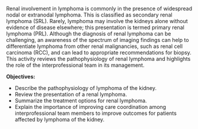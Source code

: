 Renal involvement in lymphoma is commonly in the presence of widespread nodal or extranodal lymphoma. This is classified as secondary renal lymphoma (SRL). Rarely, lymphoma may involve the kidneys alone without evidence of disease elsewhere; this presentation is termed primary renal lymphoma (PRL). Although the diagnosis of renal lymphoma can be challenging, an awareness of the spectrum of imaging findings can help to differentiate lymphoma from other renal malignancies, such as renal cell carcinoma (RCC), and can lead to appropriate recommendations for biopsy. This activity reviews the pathophysiology of renal lymphoma and highlights the role of the interprofessional team in its management.

**Objectives:**
- Describe the pathophysiology of lymphoma of the kidney.
- Review the presentation of a renal lymphoma.
- Summarize the treatment options for renal lymphoma.
- Explain the importance of improving care coordination among interprofessional team members to improve outcomes for patients affected by lymphoma of the kidney.
